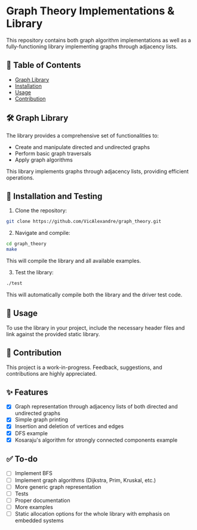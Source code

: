# Graph Theory Implementations & Library

This repository contains both graph algorithm implementations as well as a fully-functioning library implementing graphs through adjacency lists.

## 📌 Table of Contents

- [Graph Library](#graph-library)
- [Installation](#installation)
- [Usage](#usage)
- [Contribution](#contribution)

## 🛠 Graph Library

The library provides a comprehensive set of functionalities to:

- Create and manipulate directed and undirected graphs
- Perform basic graph traversals
- Apply graph algorithms

This library implements graphs through adjacency lists, providing efficient operations.

## 💽 Installation and Testing

1. Clone the repository:

```bash
git clone https://github.com/VicAlexandre/graph_theory.git
```

2. Navigate and compile:

```bash
cd graph_theory
make
```

This will compile the library and all available examples.

3. Test the library:

```bash
./test
```

This will automatically compile both the library and the driver test code.

## 📝 Usage

To use the library in your project, include the necessary header files and link against the provided static library.

## 👥 Contribution

This project is a work-in-progress. Feedback, suggestions, and contributions are highly appreciated.

## ✨ Features

- [x] Graph representation through adjacency lists of both directed and undirected graphs
- [x] Simple graph printing
- [x] Insertion and deletion of vertices and edges
- [x] DFS example
- [x] Kosaraju's algorithm for strongly connected components example

## ✅ To-do

- [ ] Implement BFS
- [ ] Implement graph algorithms (Dijkstra, Prim, Kruskal, etc.)
- [ ] More generic graph representation
- [ ] Tests
- [ ] Proper documentation
- [ ] More examples
- [ ] Static allocation options for the whole library with emphasis on embedded systems
